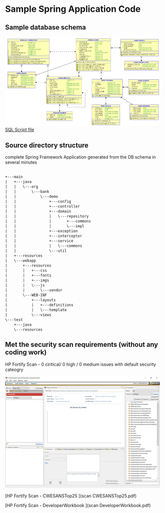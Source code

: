 # Sample Spring Application Code


## Sample database schema

![Database schema](db/ERD.png)
[SQL Script file](db/oracle-hr-example.sql)

## Source directory structure 

complete Spring Framework Application generated from the DB schema in several minutes

```

+---main
|   +---java
|   |   \---org
|   |       \---bank
|   |           \---demo
|   |               +---config
|   |               +---controller
|   |               +---domain
|   |               |   \---repository
|   |               |       +---commons
|   |               |       \---impl
|   |               +---exception
|   |               +---interceptor
|   |               +---service
|   |               |   \---commons
|   |               \---util
|   +---resources
|   \---webapp
|       +---resources
|       |   +---css
|       |   +---fonts
|       |   +---imgs
|       |   \---js
|       |       \---vendor
|       \---WEB-INF
|           +---layouts
|           |   +---definitions
|           |   \---template
|           \---views
\---test
    +---java
    \---resources

```
	
## Met the security scan requirements (without any coding work)

HP Fortify Scan - 0 ciritical/ 0 high / 0 medium issues with default security cateogry

![HP Fortify Scan - IDE ](sca.png)

[HP Fortify Scan - CWESANSTop25 ](scan CWESANSTop25.pdf)

[HP Fortify Scan - DeveloperWorkbook ](scan DeveloperWorkbook.pdf)

